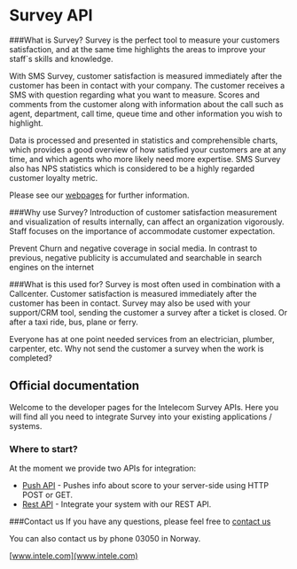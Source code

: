 # Survey API

###What is Survey?
Survey is the perfect tool to measure your customers satisfaction, and at the same time highlights the areas to improve your staff`s skills and knowledge.

With SMS Survey, customer satisfaction is measured immediately after the customer has been in contact with your company. The customer receives a SMS with question regarding what you want to measure. Scores and comments from the customer along with information about the call such as  agent, department, call time, queue time and other information you wish to highlight. 

Data is processed and presented in statistics and comprehensible charts, which provides a good overview of how satisfied your customers are at any time, and which agents who more likely need more expertise. SMS Survey also has NPS statistics which is considered to be a highly regarded customer loyalty metric.

Please see our [webpages](https://www.intelecom.no/vare-losninger/mobile-tjenester/sms/sms-survey/) for further information.

###Why use Survey?
Introduction of customer satisfaction measurement and visualization of results internally, can affect an organization vigorously. Staff focuses on the importance of accommodate customer expectation.

Prevent Churn and negative coverage in social media. In contrast to previous, negative publicity is accumulated and searchable in search engines on the internet

###What is this used for?
Survey is most often used in combination with a Callcenter. Customer satisfaction is measured immediately after the customer has been in contact. Survey may also be used with your support/CRM tool, sending the customer a survey after a ticket is closed. Or after a taxi ride, bus, plane or ferry.

Everyone has at one point needed services from an electrician, plumber, carpenter, etc. Why not send the customer a survey when the work is completed?


## Official documentation

Welcome to the developer pages for the Intelecom Survey APIs. Here you will find all you need to integrate Survey into your existing applications / systems.

### Where to start?

At the moment we provide two APIs for integration:

- [Push API](Push.md) - Pushes info about score to your server-side using HTTP POST or GET.
- [Rest API](Rest.md) - Integrate your system with our REST API.

###Contact us
If you have any questions, please feel free to [contact us]("https://www.intelecom.no/vare-losninger/mobile-tjenester/sms/sms-api/kontakt/")

You can also contact us by phone 03050 in Norway.

[www.intele.com](www.intele.com)





